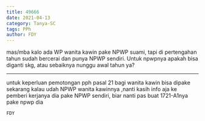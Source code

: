 ```yaml
---
title: 49666
date: 2021-04-13
category: Tanya-SC
tags: PPh
author: FDY
---
```


mas/mba kalo ada WP wanita kawin pake NPWP suami, tapi di pertengahan tahun sudah bercerai dan punya NPWP sendiri. Untuk npwpnya apakah bisa diganti skg, atau sebaiknya nunggu awal tahun ya?

---

untuk keperluan pemotongan pph pasal 21 bagi wanita kawin bisa dipake sekarang kalau udah NPWP wanita kawinnya ,nanti kasih info aja ke pemberi kerjanya dia pake NPWP sendiri, biar nanti pas buat 1721-A1nya pake npwp dia

`FDY`
